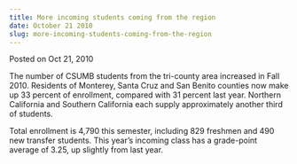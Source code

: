 ```yaml
---
title: More incoming students coming from the region
date: October 21 2010
slug: more-incoming-students-coming-from-the-region
---
```


 



<span class="date">Posted on Oct 21, 2010    </span>
<p>The number of CSUMB students from the tri-county area increased
in Fall 2010. Residents of Monterey, Santa Cruz and San Benito
counties now make up 33 percent of enrollment, compared with 31
percent last year. Northern California and Southern California each
supply approximately another third of students.</p>
<p>Total enrollment is 4,790 this semester, including 829 freshmen
and 490 new transfer students. This year&#x2019;s incoming class has a
grade-point average of 3.25, up slightly from last year.<br>
&#xA0;</br></p>





 
